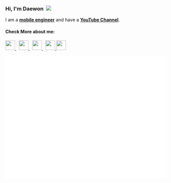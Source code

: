 ### Hi, I'm Daewon&nbsp;&nbsp;<img src="https://raw.githubusercontent.com/MartinHeinz/MartinHeinz/master/wave.gif" width="24">

I am a <a href="https://www.daewonkim.ca/" target="_blank"><strong>mobile engineer</strong></a> and have a <a href="https://youtube.com/daewontech?sub_confirmation=1" target="_blank"><strong>YouTube Channel</strong></a>.<br/>

#### Check More about me:

<a href="https://youtube.com/daewontech?sub_confirmation=1" target="_blank">
  <img src="https://cdn3.iconfinder.com/data/icons/2018-social-media-logotypes/1000/2018_social_media_popular_app_logo_youtube-512.png" width="30" height="30">
</a>
&nbsp;
<a href="https://www.linkedin.com/in/dw2kim/" target="_blank" >
  <img src="https://cdn-icons-png.flaticon.com/512/145/145807.png" width="30" height="30" >
</a>
&nbsp;
<a href="https://www.daewonkim.ca/" target="_blank">
  <img src="https://cdn-icons-png.flaticon.com/512/149/149071.png" width="30" height="30">
</a>
&nbsp;
<a href="https://www.daewonstudio.com/" target="_blank">
  <img src="https://cdn-icons-png.flaticon.com/512/831/831276.png" width="30" height="30">
</a>

<a href="https://dw2kim.medium.com/" target="_blank">
  <img src="https://www.flaticon.com/premium-icon/icons/svg/3670/3670098.svg" width="30" height="30">
</a>

<p/>

![Metrics](/github-metrics.svg)
